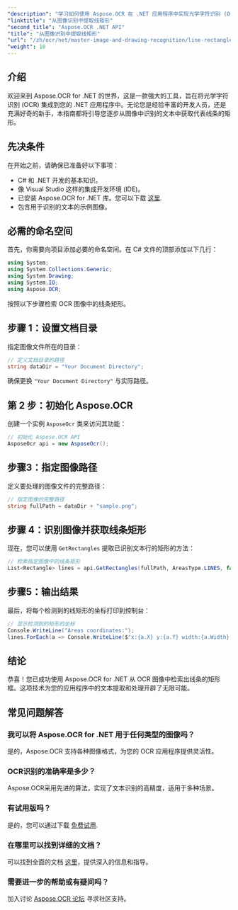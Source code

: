 ```yaml
---
"description": "学习如何使用 Aspose.OCR 在 .NET 应用程序中实现光学字符识别 (OCR)。本指南将指导您完成提取已识别线条的矩形框的过程。"
"linktitle": "从图像识别中提取线矩形"
"second_title": "Aspose.OCR .NET API"
"title": "从图像识别中提取线矩形"
"url": "/zh/ocr/net/master-image-and-drawing-recognition/line-rectangles-from-images-recognition/"
"weight": 10
---
```


## 介绍

欢迎来到 Aspose.OCR for .NET 的世界，这是一款强大的工具，旨在将光学字符识别 (OCR) 集成到您的 .NET 应用程序中。无论您是经验丰富的开发人员，还是充满好奇的新手，本指南都将引导您逐步从图像中识别的文本中获取代表线条的矩形。

## 先决条件

在开始之前，请确保已准备好以下事项：

- C# 和 .NET 开发的基本知识。
- 像 Visual Studio 这样的集成开发环境 (IDE)。
- 已安装 Aspose.OCR for .NET 库。您可以下载 [这里](https://releases。aspose.com/ocr/net/).
- 包含用于识别的文本的示例图像。

## 必需的命名空间

首先，你需要向项目添加必要的命名空间。在 C# 文件的顶部添加以下几行：

```csharp
using System;
using System.Collections.Generic;
using System.Drawing;
using System.IO;
using Aspose.OCR;
```

按照以下步骤检索 OCR 图像中的线条矩形。

## 步骤 1：设置文档目录

指定图像文件所在的目录：

```csharp
// 定义文档目录的路径
string dataDir = "Your Document Directory";
```

确保更换 `"Your Document Directory"` 与实际路径。

## 第 2 步：初始化 Aspose.OCR

创建一个实例 `AsposeOcr` 类来访问其功能：

```csharp
// 初始化 Aspose.OCR API
AsposeOcr api = new AsposeOcr();
```

## 步骤3：指定图像路径

定义要处理的图像文件的完整路径：

```csharp
// 指定图像的完整路径
string fullPath = dataDir + "sample.png";
```

## 步骤 4：识别图像并获取线条矩形

现在，您可以使用 `GetRectangles` 提取已识别文本行的矩形的方法：

```csharp
// 检索指定图像中的线条矩形
List<Rectangle> lines = api.GetRectangles(fullPath, AreasType.LINES, false);
```

## 步骤5：输出结果

最后，将每个检测到的线矩形的坐标打印到控制台：

```csharp
// 显示检测到的矩形的坐标
Console.WriteLine("Areas coordinates:");
lines.ForEach(a => Console.WriteLine($"x:{a.X} y:{a.Y} width:{a.Width} height:{a.Height}"));
```

## 结论

恭喜！您已成功使用 Aspose.OCR for .NET 从 OCR 图像中检索出线条的矩形框。这项技术为您的应用程序中的文本提取和处理开辟了无限可能。

## 常见问题解答

### 我可以将 Aspose.OCR for .NET 用于任何类型的图像吗？

是的，Aspose.OCR 支持各种图像格式，为您的 OCR 应用程序提供灵活性。

### OCR识别的准确率是多少？

Aspose.OCR采用先进的算法，实现了文本识别的高精度，适用于多种场景。

### 有试用版吗？

是的，您可以通过下载 [免费试用](https://releases。aspose.com/).

### 在哪里可以找到详细的文档？

可以找到全面的文档 [这里](https://reference.aspose.com/ocr/net/)，提供深入的信息和指导。

### 需要进一步的帮助或有疑问吗？

加入讨论 [Aspose.OCR 论坛](https://forum.aspose.com/c/ocr/16) 寻求社区支持。